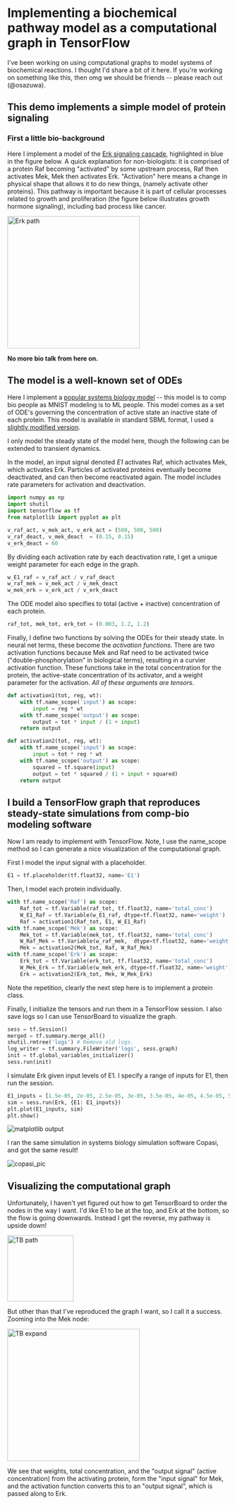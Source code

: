 
# Implementing a biochemical pathway model as a computational graph in TensorFlow

I've been working on using computational graphs to model systems of biochemical reactions.  I thought I'd share a bit of it here.  If you're working on something like this, then omg we should be friends -- please reach out (@osazuwa).

## This demo implements a simple model of protein signaling

### First a little bio-background

Here I implement a model of the [Erk signaling cascade](https://en.wikipedia.org/wiki/MAPK/ERK_pathway), highlighted in blue in the figure below.  A quick explanation for non-biologists: it is comprised of a protein Raf becoming "activated" by some upstream process, Raf then activates Mek, Mek then activates Erk.  "Activation" here means a change in physical shape that allows it to do new things, (namely activate other proteins). This pathway is important because it is part of cellular processes related to growth and proliferation (the figure below illustrates growth hormone signaling), including bad process like cancer. 

<img src="/assets/figure/erk_path.png" alt="Erk path" style="width: 300px;"/>

**No more bio talk from here on.**

## The model is a well-known set of ODEs

Here I implement a [popular systems biology model](http://www.pnas.org/content/93/19/10078.short) -- this model is to comp bio people as MNIST modeling is to ML people.  This model comes as a set of ODE's governing the concentration of active state an inactive state of each protein.  This model is available in standard SBML format, I used a [slightly modified version](assets/data/model.sbml). 

I only model the steady state of the model here, though the following can be extended to transient dynamics.

In the model, an input signal denoted *E1* activates Raf, which activates Mek, which activates Erk. Particles of activated proteins eventually become deactivated, and can then become reactivated again.  The model includes rate parameters for activation and deactivation. 


```python
import numpy as np
import shutil
import tensorflow as tf
from matplotlib import pyplot as plt
```


```python
v_raf_act, v_mek_act, v_erk_act = (500, 500, 500) 
v_raf_deact, v_mek_deact  = (0.15, 0.15)
v_erk_deact = 60
```

By dividing each activation rate by each deactivation rate, I get a unique weight parameter for each edge in the graph.


```python
w_E1_raf = v_raf_act / v_raf_deact
w_raf_mek = v_mek_act / v_mek_deact
w_mek_erk = v_erk_act / v_erk_deact
```

The ODE model also specifies to total (active + inactive) concentration of each protein.


```python
raf_tot, mek_tot, erk_tot = (0.003, 1.2, 1.2)
```

Finally, I define two functions by solving the ODEs for their steady state.  In neural net terms, these become the *activation functions*.  There are two activation functions because Mek and Raf need to be activated twice ("double-phosphorylation" in biological terms), resulting in a curvier activation function.  These functions take in the total concentration for the protein, the active-state concentration of its activator, and a weight parameter for the activation. *All of these arguments are tensors*. 


```python
def activation1(tot, reg, wt): 
    with tf.name_scope('input') as scope:
        input = reg * wt
    with tf.name_scope('output') as scope:
        output = tot * input / (1 + input) 
    return output

def activation2(tot, reg, wt): 
    with tf.name_scope('input') as scope:
        input = tot * reg * wt
    with tf.name_scope('output') as scope:
        squared = tf.square(input)
        output = tot * squared / (1 + input + squared)
    return output
```

## I build a TensorFlow graph that reproduces steady-state simulations from comp-bio modeling software

Now I am ready to implement with TensorFlow.  Note, I use the name_scope method so I can generate a nice visualization of the computational graph.  

First I model the input signal with a placeholder.


```python
E1 = tf.placeholder(tf.float32, name='E1')
```

Then, I model each protein individually.


```python
with tf.name_scope('Raf') as scope:
    Raf_tot = tf.Variable(raf_tot, tf.float32, name='total_conc')
    W_E1_Raf = tf.Variable(w_E1_raf, dtype=tf.float32, name='weight')
    Raf = activation1(Raf_tot, E1, W_E1_Raf)
with tf.name_scope('Mek') as scope:
    Mek_tot = tf.Variable(mek_tot, tf.float32, name='total_conc')
    W_Raf_Mek = tf.Variable(w_raf_mek,  dtype=tf.float32, name='weight')
    Mek = activation2(Mek_tot, Raf, W_Raf_Mek)
with tf.name_scope('Erk') as scope:
    Erk_tot = tf.Variable(erk_tot, tf.float32, name='total_conc')
    W_Mek_Erk = tf.Variable(w_mek_erk, dtype=tf.float32, name='weight')
    Erk = activation2(Erk_tot, Mek, W_Mek_Erk)
```

Note the repetition, clearly the next step here is to implement a protein class.

Finally, I initialize the tensors and run them in a TensorFlow session.  I also save logs so I can use TensorBoard to visualize the graph. 


```python
sess = tf.Session()
merged = tf.summary.merge_all()
shutil.rmtree('logs') # Remove old logs.
log_writer = tf.summary.FileWriter('logs', sess.graph)
init = tf.global_variables_initializer()
sess.run(init)
```

I simulate Erk given input levels of E1. I specify a range of inputs for E1, then run the session.


```python
E1_inputs = [1.5e-05, 2e-05, 2.5e-05, 3e-05, 3.5e-05, 4e-05, 4.5e-05, 5e-05, 5.5e-05, 6e-05]
sim = sess.run(Erk, {E1: E1_inputs})
plt.plot(E1_inputs, sim)
plt.show()
```

![matplotlib output](/assets/figure/output_curve.png)

I ran the same simulation in systems biology simulation software Copasi, and got the same result!

![copasi_pic](http://i.imgur.com/Xnw0xQO.png)

## Visualizing the computational graph

Unfortunately, I haven't yet figured out how to get TensorBoard to order the nodes in the way I want.  I'd like E1 to be at the top, and Erk at the bottom, so the flow is going downwards.  Instead I get the reverse, my pathway is upside down!

<img src="/assets/figure/tb_path.png" alt="TB path" style="width: 150px;"/>

But other than that I've reproduced the graph I want, so I call it a success.  Zooming into the Mek node:

<img src="/assets/figure/tb_expand.png" alt="TB expand" style="width: 300px;"/>

We see that weights, total concentration, and the "output signal" (active concentration) from the activating protein, form the "input signal" for Mek, and the activation function converts this to an "output signal", which is passed along to Erk. 
